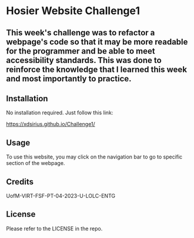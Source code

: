 # Hosier Website Challenge1

## This week's challenge was to refactor a webpage's code so that it may be more readable for the programmer and be able to meet accessibility standards. This was done to reinforce the knowledge that I learned this week and most importantly to practice.

## Installation

No installation required.
Just follow this link:

https://xdsirius.github.io/Challenge1/


## Usage
To use this website, you may click on the navigation bar to go to specific section of the webpage.



## Credits
UofM-VIRT-FSF-PT-04-2023-U-LOLC-ENTG

## License
Please refer to the LICENSE in the repo.


